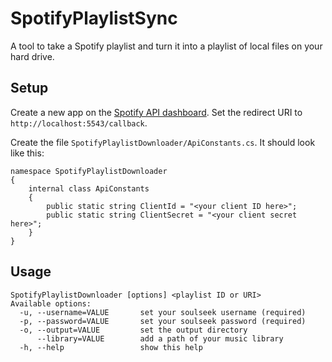 # SpotifyPlaylistSync

A tool to take a Spotify playlist and turn it into a playlist of local files on your hard drive.

## Setup

Create a new app on the [Spotify API dashboard](https://developer.spotify.com/dashboard/). Set the redirect URI to `http://localhost:5543/callback`.

Create the file `SpotifyPlaylistDownloader/ApiConstants.cs`. It should look like this:

```
namespace SpotifyPlaylistDownloader
{
	internal class ApiConstants
	{
		public static string ClientId = "<your client ID here>";
		public static string ClientSecret = "<your client secret here>";
	}
}
```

## Usage

```
SpotifyPlaylistDownloader [options] <playlist ID or URI>
Available options:
  -u, --username=VALUE       set your soulseek username (required)
  -p, --password=VALUE       set your soulseek password (required)
  -o, --output=VALUE         set the output directory
      --library=VALUE        add a path of your music library
  -h, --help                 show this help
```